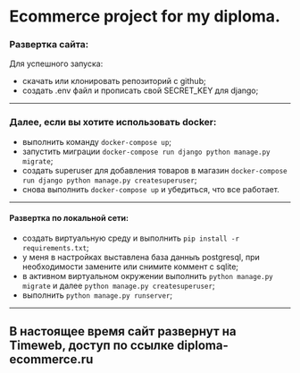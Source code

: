 # Ecommerce project for my diploma.

### Развертка сайта:
Для успешного запуска:
- скачать или клонировать репозиторий с github;
- создать .env файл и прописать свой SECRET_KEY для django;
---
### Далее, если вы хотите использовать docker:
- выполнить команду `docker-compose up`;
- запустить миграции `docker-compose run django python manage.py migrate`;
- создать superuser для добавления товаров в магазин `docker-compose run django python manage.py createsuperuser`;
- снова выполнить `docker-compose up` и убедиться, что все работает.
---
#### Развертка по локальной сети:
- создать виртуальную среду и выполнить `pip install -r requirements.txt`;
- у меня в настройках выставлена база данныъ postgresql, при необходимости замените или снимите коммент с sqlite;
- в активном виртуальном окружении выполнить `python manage.py migrate` и далее `python manage.py createsuperuser`;
- выполнить `python manage.py runserver`;
---
## В настоящее время сайт развернут на Timeweb, доступ по ссылке diploma-ecommerce.ru
